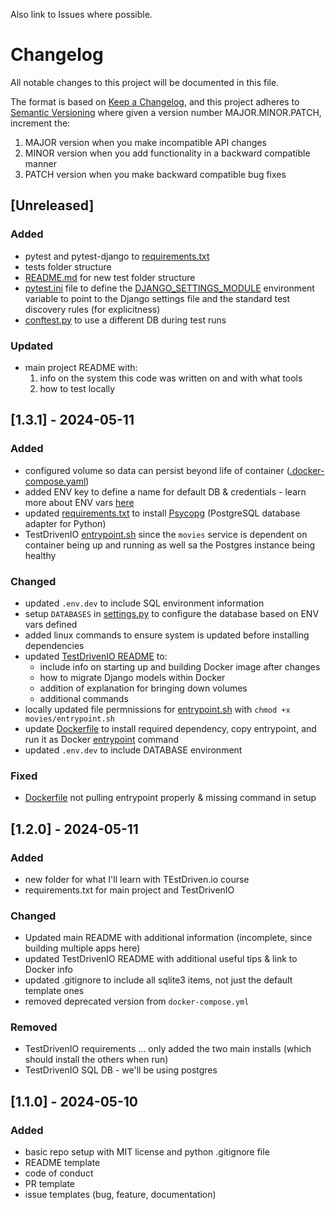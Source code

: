 Also link to Issues where possible.

# Changelog

All notable changes to this project will be documented in this file.

The format is based on [Keep a Changelog](https://keepachangelog.com/en/1.1.0/),
and this project adheres to [Semantic Versioning](https://semver.org/spec/v2.0.0.html) where given a version number MAJOR.MINOR.PATCH, increment the:

1. MAJOR version when you make incompatible API changes
2. MINOR version when you add functionality in a backward compatible manner
3. PATCH version when you make backward compatible bug fixes

## [Unreleased]

### Added

- pytest and pytest-django to [requirements.txt](./TestDrivenIO/requirements.txt)
- tests folder structure
- [README.md](./TestDrivenIO/tests/README.md) for new test folder structure
- [pytest.ini](./TestDrivenIO/pytest.ini) file to define the [DJANGO_SETTINGS_MODULE](https://pytest-django.readthedocs.io/en/latest/configuring_django.html#configuring-django-settings) environment variable to point to the Django settings file and the standard test discovery rules (for explicitness)
- [conftest.py](./TestDrivenIO/conftest.py) to use a different DB during test runs

### Updated

- main project README with:
    1. info on the system this code was written on and with what tools
    2. how to test locally

## [1.3.1] - 2024-05-11

### Added

- configured volume so data can persist beyond life of container ([.docker-compose.yaml](docker-compose.yml))
- added ENV key to define a name for default DB & credentials - learn more about ENV vars [here](https://hub.docker.com/_/postgres)
- updated [requirements.txt](requirements.txt) to install [Psycopg](https://www.psycopg.org/docs/) (PostgreSQL database adapter for Python)
- TestDrivenIO [entrypoint.sh](./TestDrivenIO/movies/entrypoint.sh) since the `movies` service is dependent on container being up and running as well sa the Postgres instance being healthy

### Changed

- updated `.env.dev` to include SQL environment information
- setup `DATABASES` in [settings.py](./TestDrivenIO/drf_project/settings.py) to configure the database based on ENV vars defined
- added linux commands to ensure system is updated before installing dependencies
- updated [TestDrivenIO README](./TestDrivenIO/README.md) to:
    - include info on starting up and building Docker image after changes
    - how to migrate Django models within Docker
    - addition of explanation for bringing down volumes
    - additional commands
- locally updated file permnissions for [entrypoint.sh](./TestDrivenIO/movies/entrypoint.sh) with `chmod +x movies/entrypoint.sh`
- update [Dockerfile](./TestDrivenIO/Dockerfile) to install required dependency, copy entrypoint, and run it as Docker [entrypoint](https://docs.docker.com/engine/reference/builder/#entrypoint) command
- updated `.env.dev` to include DATABASE environment

### Fixed

- [Dockerfile](./TestDrivenIO/Dockerfile) not pulling entrypoint properly & missing command in setup

##  [1.2.0] - 2024-05-11

### Added

- new folder for what I'll learn with TEstDriven.io course
- requirements.txt for main project and TestDrivenIO

### Changed

- Updated main README with additional information (incomplete, since building multiple apps here)
- updated TestDrivenIO README with additional useful tips & link to Docker info
- updated .gitignore to include all sqlite3 items, not just the default template ones
- removed deprecated version from `docker-compose.yml`

### Removed

- TestDrivenIO requirements ... only added the two main installs (which should install the others when run)
- TestDrivenIO SQL DB - we'll be using postgres

## [1.1.0] - 2024-05-10

### Added

- basic repo setup with MIT license and python .gitignore file
- README template
- code of conduct
- PR template
- issue templates (bug, feature, documentation)
